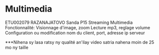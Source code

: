 # Multimedia
  ETU002079 RAZANAJATOVO Sanda P15
        Streaming Multimedia
        Fonctionnalité:
          Visionnage d'image, zoom
          Lecture mp3, reglage volume
          Configuration ou modification nom du client, port, adresse ip serveur

***Nihena sy lasa ratsy ny qualité an'ilay video satria nahena moin de 25 mo ny taille
